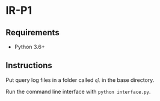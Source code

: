 # IR-P1

## Requirements
* Python 3.6+

## Instructions
Put query log files in a folder called `ql` in the base directory.

Run the command line interface with `python interface.py`.
